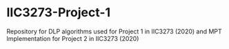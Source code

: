 # IIC3273-Project-1
Repository for DLP algorithms used for Project 1 in IIC3273 (2020) and MPT Implementation for Project 2 in IIC3273 (2020)

